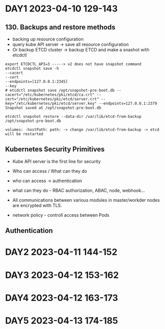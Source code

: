 # DAY1 2023-04-10 129-143

## 130. Backups and restore methods

* backing up resource configuration
* query kube API server -> save all resource configuration
* Or backup ETCD cluster -> backup ETCD and make a snashot with etcdctl

```
export ETCDCTL_API=3 -----> v2 does not have snapshot command
etcdctl snapshot save -h
--cacert
--cert
--endpoints=[127.0.0.1:2345]
--key
# etcdctl snapshot save /opt/snapshot-pre-boot.db --cacert="/etc/kubernetes/pki/etcd/ca.crt" --cert="/etc/kubernetes/pki/etcd/server.crt" --key="/etc/kubernetes/pki/etcd/server.key" --endpoints=127.0.0.1:2379
Snapshot saved at /opt/snapshot-pre-boot.db
```
```
etcdctl snapshot restore --data-dir /var/lib/etcd-from-backup /opt/snapshot-pre-boot.db

volumes: -hostPath: path: -> change /var/lib/etcd-from-backup -> etcd will be restarted
```

## Kubernetes Security Primitives

* Kube API server is the first line for security
* Who can access / What can they do

* who can access -> authentication
* what can they do - RBAC authorization, ABAC, node, webhook...
* All communications between various modules in master/workder nodes are encrypted with TLS.
* network policy - controll access between Pods

## Authentication



# DAY2 2023-04-11 144-152



# DAY3 2023-04-12 153-162


# DAY4 2023-04-12 163-173



# DAY5 2023-04-13 174-185
